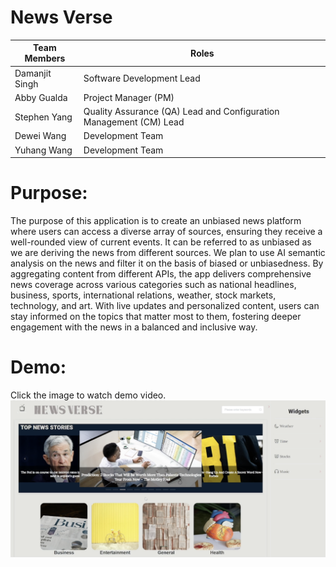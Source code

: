 # News Verse

|Team Members | Roles|
|----|----|
|Damanjit Singh| Software Development Lead|
|Abby Gualda| Project Manager (PM)| 
|Stephen Yang| Quality Assurance (QA) Lead and Configuration Management (CM) Lead|
|Dewei Wang| Development Team|
|Yuhang Wang| Development Team|

# Purpose: 

The purpose of this application is to create an unbiased news platform where users can access a diverse array of sources, ensuring they receive a well-rounded view of current events. It can be referred to as unbiased as we are deriving the news from different sources. We plan to use AI semantic analysis on the news and filter it on the basis of biased or unbiasedness. By aggregating content from different APIs, the app delivers comprehensive news coverage across various categories such as national headlines, business, sports, international relations, weather, stock markets, technology, and art. With live updates and personalized content, users can stay informed on the topics that matter most to them, fostering deeper engagement with the news in a balanced and inclusive way.

# Demo:
Click the image to watch demo video.
[![Demo](https://github.com/stephenyang0215/NewsVerse/blob/backend/Demo_Image.png)](https://www.youtube.com/watch?v=RbsAVvBCz6I)



